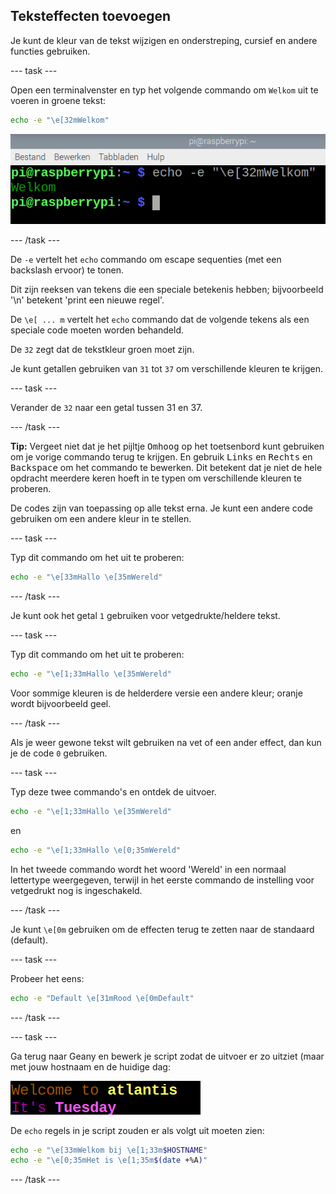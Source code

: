 ## Teksteffecten toevoegen

Je kunt de kleur van de tekst wijzigen en onderstreping, cursief en andere functies gebruiken.

\--- task ---

Open een terminalvenster en typ het volgende commando om `Welkom` uit te voeren in groene tekst:

```bash
echo -e "\e[32mWelkom"
```

![Welkomtekst in groen](images/command-green-text.png)

\--- /task ---

De `-e` vertelt het `echo` commando om escape sequenties (met een backslash ervoor) te tonen.

Dit zijn reeksen van tekens die een speciale betekenis hebben; bijvoorbeeld '\n' betekent 'print een nieuwe regel'.

De `\e[ ... m` vertelt het `echo` commando dat de volgende tekens als een speciale code moeten worden behandeld.

De `32` zegt dat de tekstkleur groen moet zijn.

Je kunt getallen gebruiken van `31` tot `37` om verschillende kleuren te krijgen.

\--- task ---

Verander de `32` naar een getal tussen 31 en 37.

\--- /task ---

**Tip:** Vergeet niet dat je het pijltje <kbd>Omhoog</kbd> op het toetsenbord kunt gebruiken om je vorige commando terug te krijgen. En gebruik <kbd>Links</kbd> en <kbd>Rechts</kbd> en <kbd>Backspace</kbd> om het commando te bewerken. Dit betekent dat je niet de hele opdracht meerdere keren hoeft in te typen om verschillende kleuren te proberen.

De codes zijn van toepassing op alle tekst erna. Je kunt een andere code gebruiken om een andere kleur in te stellen.

\--- task ---

Typ dit commando om het uit te proberen:

```bash
echo -e "\e[33mHallo \e[35mWereld"
```

\--- /task ---

Je kunt ook het getal `1` gebruiken voor vetgedrukte/heldere tekst.

\--- task ---

Typ dit commando om het uit te proberen:

```bash
echo -e "\e[1;33mHallo \e[35mWereld"
```

Voor sommige kleuren is de helderdere versie een andere kleur; oranje wordt bijvoorbeeld geel.

\--- /task ---

Als je weer gewone tekst wilt gebruiken na vet of een ander effect, dan kun je de code `0` gebruiken.

\--- task ---

Typ deze twee commando's en ontdek de uitvoer.

```bash
echo -e "\e[1;33mHallo \e[35mWereld"
```

en

```bash
echo -e "\e[1;33mHallo \e[0;35mWereld"
```

In het tweede commando wordt het woord 'Wereld' in een normaal lettertype weergegeven, terwijl in het eerste commando de instelling voor vetgedrukt nog is ingeschakeld.

\--- /task ---

Je kunt `\e[0m` gebruiken om de effecten terug te zetten naar de standaard (default).

\--- task ---

Probeer het eens:

```bash
echo -e "Default \e[31mRood \e[0mDefault"
```

\--- /task ---

\--- task ---

Ga terug naar Geany en bewerk je script zodat de uitvoer er zo uitziet (maar met jouw hostnaam en de huidige dag:

![gekleurde welkomstboodschap](images/command-welcome-coloured.png)

De `echo` regels in je script zouden er als volgt uit moeten zien:

```bash
echo -e "\e[33mWelkom bij \e[1;33m$HOSTNAME"
echo -e "\e[0;35mHet is \e[1;35m$(date +%A)"
```

\--- /task ---
